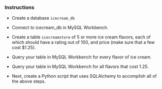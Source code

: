### Instructions

* Create a database `icecream_db`

* Connect to icecream_db in MySQL Workbench.

* Create a table `icecreamstore` of 5 or more ice cream flavors, each of which should have a rating out of 100, and price (make sure that a few cost $1.25).

* Query your table in MySQL Workbench for every flavor of ice cream.

* Query your table in MySQL Workbench for all flavors that cost 1.25.

* Next, create a Python script that uses SQLAlchemy to accomplish all of the above steps.

